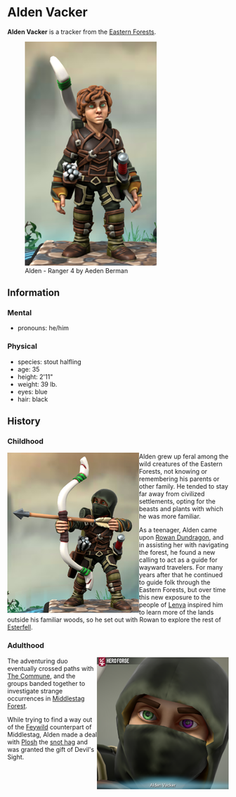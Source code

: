 # Alden Vacker

**Alden Vacker** is a tracker from the [Eastern Forests](../../../ch-1-welcome-to-mote/esterfell/lenya/eastern-forests.md).

<figure>
  <img src="alden-ranger-4-aeden-berman.png" width="300" alt="Hero Forge 3D model of a male-presenting halfling with tan skin, curly brown hair, and green eyes. He wears leather armor with straps and buckles across his chest, leather wraps around his forearms and palms, and leather boots.  He wears a white shortbow on his back and a quiver on his right hip. He has a neutral facial expression and stands with his arms down at his sides." />
  <figcaption>Alden - Ranger 4 by Aeden Berman</figcaption>
</figure>

## Information

### Mental

- pronouns: he/him

### Physical

- species: stout halfling
- age: 35
- height: 2'11"
- weight: 39 lb.
- eyes: blue
- hair: black

## History

### Childhood

<img src="alden-drawn-arrow-aeden-berman.png" align="left" width="300" alt="Hero Forge 3D model of a male-presenting halfling with tan skin and green eyes, his face otherwise concealed with a dark hood. He wears leather armor with straps and buckles across his chest, leather wraps around his forearms and palms, and leather boots. He is wielding a shortbow with an arrow nocked, and he wears a quiver on his right hip. Artwork by Aeden Berman." />

Alden grew up feral among the wild creatures of the Eastern Forests, not knowing or remembering his parents or other family. He tended to stay far away from civilized settlements, opting for the beasts and plants with which he was more familiar.

As a teenager, Alden came upon [Rowan Dundragon](rowan-dundragon.md), and in assisting her with navigating the forest, he found a new calling to act as a guide for wayward travelers. For many years after that he continued to guide folk through the Eastern Forests, but over time this new exposure to the people of [Lenya](../../../ch-1-welcome-to-mote/esterfell/lenya/lenya.md) inspired him to learn more of the lands outside his familiar woods, so he set out with Rowan to explore the rest of [Esterfell](../../../ch-1-welcome-to-mote/esterfell/esterfell.md).

### Adulthood

<img src="alden-devils-sight-aeden-berman.png" align="right" width="300" alt="Hero Forge 3D model of a male-presenting halfling, a closeup on a face mostly concealed with a dark hood but revealing two eyes; his left eye is purple and his right eye is green. Artwork by Aeden Berman." />

The adventuring duo eventually crossed paths with [The Commune](../the-commune.md), and the groups banded together to investigate strange occurrences in [Middlestag Forest](../../../ch-1-welcome-to-mote/esterfell/lenya/middlestag-forest.md).

While trying to find a way out of the [Feywild](../../../cosmology/feywild.md) counterpart of Middlestag, Alden made a deal with [Plosh](../../unseelie-court/plosh.md) the [snot hag](../../../bestiary/snot-hag.md) and was granted the gift of Devil's Sight.

